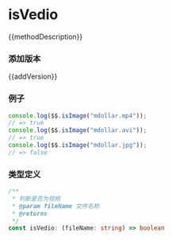 <script setup lang="ts">
    /** 方法描述 */
const methodDescription="判断是否为视频"
/** 添加版本 */
const addVersion="1.0.0"
</script>



# isVedio

{{methodDescription}}

### 添加版本

{{addVersion}}

### 例子

```typescript
console.log($$.isImage("mdollar.mp4"));
// => true
console.log($$.isImage("mdollar.avi"));
// => true
console.log($$.isImage("mdollar.jpg"));
// => false
```

### 类型定义

```typescript
/**
 * 判断是否为视频
 * @param fileName 文件名称
 * @returns 
 */
const isVedio: (fileName: string) => boolean
```
